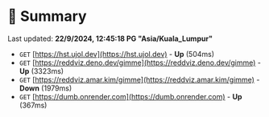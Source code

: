 # 📖 Summary
Last updated: **22/9/2024, 12:45:18 PG "Asia/Kuala_Lumpur"**

- `GET` [https://hst.ujol.dev](https://hst.ujol.dev) - **Up** (504ms)
- `GET` [https://reddviz.deno.dev/gimme](https://reddviz.deno.dev/gimme) - **Up** (3323ms)
- `GET` [https://reddviz.amar.kim/gimme](https://reddviz.amar.kim/gimme) - **Down** (1979ms)
- `GET` [https://dumb.onrender.com](https://dumb.onrender.com) - **Up** (367ms)
